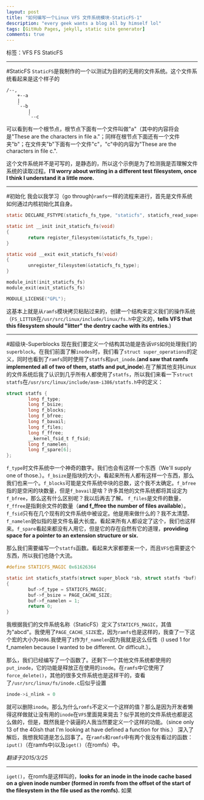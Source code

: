 ```yaml
---
layout: post
title: "如何编写一个Linux VFS 文件系统模块-StaticFS-1"
description: "every geek wants a blog all by himself lol"
tags: [GitHub Pages, jekyll, static site generator]
comments: true
---
```



标签：VFS FS StaticFS

---

#StaticFS
`StaticFS`是我制作的一个以测试为目的的无用的文件系统。这个文件系统看起来是这个样子的

~~~
/--,
    +--a
    |
    `--b
        |
        `--c
~~~

可以看到有一个根节点，根节点下面有一个文件叫做"a"（其中的内容将会是"These are the characters in file a."；同样在根节点下面还有一个文件夹"b"；在文件夹"b"下面有一个文件"c"，"c"中的内容为"These are the characters in file c.".

这个文件系统并不是可写的，是静态的，所以这个示例是为了检测我是否理解文件系统的读取过程。**I'll worry about writing in a different test filesystem, once I think I understand it a little more.**

---

#初始化
我会以我学习（go through)`ramfs`一样的流程来进行，首先是文件系统如何通过内核初始化其自身。

~~~c
static DECLARE_FSTYPE(staticfs_fs_type, "staticfs", staticfs_read_super, FS_LITTER);

static int __init init_staticfs_fs(void)
{
        return register_filesystem(&staticfs_fs_type);
}

static void __exit exit_staticfs_fs(void)
{
        unregister_filesystem(&staticfs_fs_type);
}

module_init(init_staticfs_fs)
module_exit(exit_staticfs_fs)

MODULE_LICENSE("GPL");
~~~

这基本上就是从`ramfs`模块拷贝粘贴过来的，创建一个结构来定义我们的操作系统（`FS_LITTER`在`/usr/src/linux/include/linux/fs.h`中定义的，**tells VFS that this filesystem should "litter" the dentry cache with its entries.**)

---

#超级块-Superblocks
现在我们要定义一个结构其功能是告诉`VFS`如何处理我们的`superblock`。在我们前面了解`inodes`时，我们看了`struct super_operations`的定义，同时也看到了`ramfs`同时使用了`statfs`和`put_inode`.(**and saw that ramfs implemented all of two of them, statfs and put_inode**).在了解其他支持Linux的文件系统后我了认识到几乎所有人都使用了`statfs`，所以我们来看一下`struct statfs`在`/usr/src/linux/include/asm-i386/statfs.h`中的定义：

~~~c
struct statfs {
        long f_type;
        long f_bsize;
        long f_blocks;
        long f_bfree;
        long f_bavail;
        long f_files;
        long f_ffree;
        __kernel_fsid_t f_fsid;
        long f_namelen;
        long f_spare[6];
};
~~~

`f_type`时文件系统中一个神奇的数字。我们也会有这样一个东西（We'll supply one of those.）。`f_bsize`是指块的大小，看起来所有人都有这样一个东西，那么我们也来一个。`f_blocks`可能是文件系统中块的总数，这个我不太确定。`f_bfree`指的是空闲的块数量，但是`f_bavail`是啥？许多其他的文件系统都将其设定为`f_bfree`，那么这有什么区别呢？我以后再去了解。
`f_files`是文件的数量，`f_ffree`是指剩余文件的数量（**and f_ffree the number of files available**）。`f_fsid`只有在几个现有的文件系统中被设定。他是用来做什么的？我不太清楚`。f_namelen`貌似指的是文件名最大长度。看起来所有人都设定了这个，我们也这样来。`f_spare`看起来都没有人用它，但是它的存在自然有它的道理，**providing space for a pointer to an extension structure or six.**

那么我们需要编写一个`statfs`函数。看起来大家都要来一个，而且`VFS`也需要这个东西，所以我们也随个大流。

~~~c
#define STATICFS_MAGIC 0x61626364

static int staticfs_statfs(struct super_block *sb, struct statfs *buf)
{
        buf->f_type = STATICFS_MAGIC;
        buf->f_bsize = PAGE_CACHE_SIZE;
        buf->f_namelen = 1;
        return 0;
}
~~~

我根据我们的文件系统名称（StaticFS）定义了`STATICFS_MAGIC`，其值为"abcd"。我使用了`PAGE_CACHE_SIZE`宏，因为`ramfs`也是这样的，我查了一下这个宏的大小为`4096`.我使用了`1`作为`f_namelen`因为我就是这么任性（I used 1 for f_namelen because I wanted to be different. Or difficult.）。

那么，我们已经编写了一个函数了。还剩下一个其他文件系统都使用的`put_inode`，它的功能是释放正在使用的`inode`。在`ramfs`中它使用了`force_delete()`，其他的很多文件系统也是这样干的，查看了`/usr/src/linux/fs/inode.c`后似乎设置

~~~c
inode->i_nlink = 0
~~~

就可以删除`inode`。那么为什么`romfs`不定义一个这样的值？那么是因为开发者懒得这样做就让没有用的`inode`在`VFS`里面晃来晃去？似乎其他的文件系统也都是这么做的，但是，既然我是个装逼的人我当然要定义一个这样的功能。（since only 13 of the 40ish that I'm looking at have defined a function for this.）
深入了解后，我想我知道是怎么回事了。在`ramfs`和`romfs`中有两个我没有看过的函数：`iput()`（在ramfs中)以及`iget()`（在romfs）中。

*翻译于2015/3/25*

---

`iget()`，在romfs是这样叫的，**looks for an inode in the inode cache based on a given inode number (formed in romfs from the offset of the start of the filesystem in the file used as the romfs).** 如果

